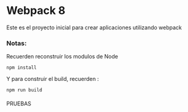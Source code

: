 # Webpack 8

Este es el proyecto inicial para crear aplicaciones utilizando webpack

### Notas:
Recuerden reconstruir los modulos de Node
```
npm install
```

Y para construir el build, recuerden :
```
npm run build
```

####
PRUEBAS